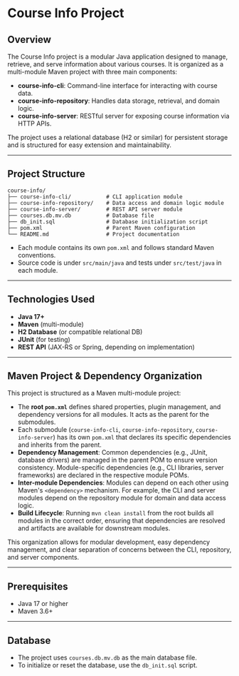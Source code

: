 # Course Info Project

## Overview

The Course Info project is a modular Java application designed to manage, retrieve, and serve information about various
courses. It is organized as a multi-module Maven project with three main components:

- **course-info-cli**: Command-line interface for interacting with course data.
- **course-info-repository**: Handles data storage, retrieval, and domain logic.
- **course-info-server**: RESTful server for exposing course information via HTTP APIs.

The project uses a relational database (H2 or similar) for persistent storage and is structured for easy extension and
maintainability.

---

## Project Structure

```
course-info/
├── course-info-cli/           # CLI application module
├── course-info-repository/    # Data access and domain logic module
├── course-info-server/        # REST API server module
├── courses.db.mv.db           # Database file
├── db_init.sql                # Database initialization script
├── pom.xml                    # Parent Maven configuration
└── README.md                  # Project documentation
```

- Each module contains its own `pom.xml` and follows standard Maven conventions.
- Source code is under `src/main/java` and tests under `src/test/java` in each module.

---

## Technologies Used

- **Java 17+**
- **Maven** (multi-module)
- **H2 Database** (or compatible relational DB)
- **JUnit** (for testing)
- **REST API** (JAX-RS or Spring, depending on implementation)

---

## Maven Project & Dependency Organization

This project is structured as a Maven multi-module project:

- The **root `pom.xml`** defines shared properties, plugin management, and dependency versions for all modules. It acts
  as the parent for the submodules.
- Each submodule (`course-info-cli`, `course-info-repository`, `course-info-server`) has its own `pom.xml` that declares
  its specific dependencies and inherits from the parent.
- **Dependency Management**: Common dependencies (e.g., JUnit, database drivers) are managed in the parent POM to ensure
  version consistency. Module-specific dependencies (e.g., CLI libraries, server frameworks) are declared in the
  respective module POMs.
- **Inter-module Dependencies**: Modules can depend on each other using Maven's `<dependency>` mechanism. For example,
  the CLI and server modules depend on the repository module for domain and data access logic.
- **Build Lifecycle**: Running `mvn clean install` from the root builds all modules in the correct order, ensuring that
  dependencies are resolved and artifacts are available for downstream modules.

This organization allows for modular development, easy dependency management, and clear separation of concerns between
the CLI, repository, and server components.

---

## Prerequisites

- Java 17 or higher
- Maven 3.6+

---

## Database

- The project uses `courses.db.mv.db` as the main database file.
- To initialize or reset the database, use the `db_init.sql` script.
